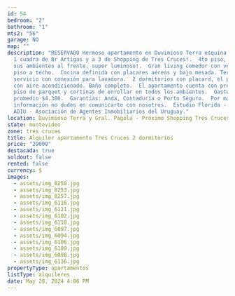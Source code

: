 ```yaml
---
id: 54
bedroom: "2"
bathroom: "1"
mts2: "56"
garage: NO
map: ""
description: "RESERVADO Hermoso apartamento en Duvimioso Terra esquina Pagola. A
  1 cuadra de Br Artigas y a 3 de Shopping de Tres Cruces!.  4to piso, con todos
  sus ambientes al frente, super luminoso!.  Gran living comedor con ventanal de
  piso a techo.  Cocina definida con placares aéreos y bajo mesada. Terraza de
  servicio con conexión para lavadora.  2 dormitorios con placard, el principal
  con aire acondicionado. Baño completo.  El apartamento cuenta con precioso
  piso de parquet y cortinas de enrollar en todos los ambientes.  Gastos comunes
  promedio $4.300.  Garantías: Anda, Contaduría o Porto Seguro.  Por mas
  información no dudes en comunicarte con nosotros.  Estudio Florida - socio
  ADIU - Asociación de Agentes Inmobiliarios del Uruguay."
location: Duvimioso Terra y Gral. Pagola - Próximo Shopping Tres Cruces
state: montevideo
zone: tres cruces
title: Alquiler apartamento Tres Cruces 2 dormitorios
price: "29000"
destacada: true
soldout: false
rented: false
currency: $
images:
  - assets/img_8250.jpg
  - assets/img_8253.jpg
  - assets/img_8257.jpg
  - assets/img_6116.jpg
  - assets/img_6121.jpg
  - assets/img_6102.jpg
  - assets/img_6110.jpg
  - assets/img_6097.jpg
  - assets/img_6094.jpg
  - assets/img_6106.jpg
  - assets/img_6109.jpg
  - assets/img_6098.jpg
  - assets/img_6136.jpg
propertyType: apartamentos
listType: alquileres
date: May 28, 2024 4:06 PM
---
```

